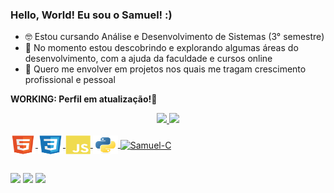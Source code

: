 ### Hello, World! Eu sou o Samuel! :)

- 🤓 Estou cursando Análise e Desenvolvimento de Sistemas (3° semestre)
- 📒 No momento estou descobrindo e explorando algumas áreas do desenvolvimento, com a ajuda da faculdade e cursos online
- 🚀 Quero me envolver em projetos nos quais me tragam crescimento profissional e pessoal



**WORKING: Perfil em atualização!🚧**

<div align="center">
  <a href="https://github.com/SamuelLRibeiro">
  <img height="150em" src="https://github-readme-stats.vercel.app/api?username=SamuelLRibeiro&show_icons=true&theme=calm&include_all_commits=true&count_private=true"/>
  <img height="150em" src="https://github-readme-stats.vercel.app/api/top-langs/?username=SamuelLRibeiro&layout=compact&langs_count=7&theme=calm"/>
</div>
<div style="display: inline_block"><br>
  <img align="center" alt="Samuel-HTML" height="30" width="40" src="https://raw.githubusercontent.com/devicons/devicon/master/icons/html5/html5-original.svg">
  <img align="center" alt="Samuel-CSS" height="30" width="40" src="https://raw.githubusercontent.com/devicons/devicon/master/icons/css3/css3-original.svg">
  <img align="center" alt="Samuel-Js" height="30" width="40" src="https://raw.githubusercontent.com/devicons/devicon/master/icons/javascript/javascript-plain.svg">
  <img align="center" alt="Samuel-Python" height="30" width="40" src="https://raw.githubusercontent.com/devicons/devicon/master/icons/python/python-original.svg">
  <img align="center" alt="Samuel-C" height="30" width="40" src="https://cdn.jsdelivr.net/gh/devicons/devicon/icons/c/c-original.svg" />
</div>
  
##
<div> 
  <a href = "mailto:samuellr@rede.ulbra.br"><img src="https://img.shields.io/badge/Gmail-D14836?style=for-the-badge&logo=gmail&logoColor=white" target="_blank"></a>
  <a href="https://www.linkedin.com/in/samuel-lamego-ribeiro/" target="_blank"><img src="https://img.shields.io/badge/-LinkedIn-%230077B5?style=for-the-badge&logo=linkedin&logoColor=white" target="_blank"></a> 
  <a href="https://instagram.com/samueleeer" target="_blank"><img src="https://img.shields.io/badge/-Instagram-%23E4405F?style=for-the-badge&logo=instagram&logoColor=white" target="_blank"></a>
</div>

